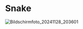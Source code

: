 # Snake
![Bildschirmfoto_20241128_203601](https://github.com/user-attachments/assets/8fc8354b-a336-4ff3-97f2-c38cf3c2b040)
